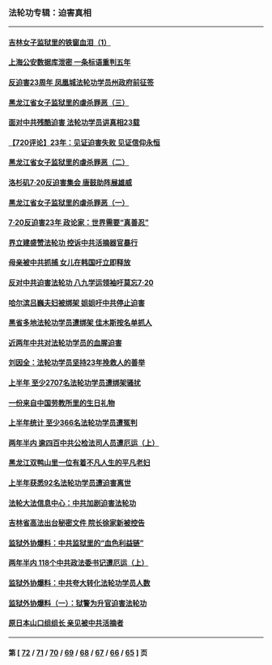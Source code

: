 ### 法轮功专辑：迫害真相
---
#### [吉林女子监狱里的铁窗血泪（1）](../../pages/nf4379/n13786967.md?07290430) 
#### [上海公安数据库泄密 一条标语重判五年](../../pages/nf4379/n13787387.md?07290430) 
#### [反迫害23周年 凤凰城法轮功学员州政府前征签](../../pages/nf4379/n13786397.md?07290430) 
#### [黑龙江省女子监狱里的虐杀罪恶（三）](../../pages/nf4379/n13784732.md?07290430) 
#### [面对中共残酷迫害 法轮功学员讲真相23载](../../pages/nf4379/n13785367.md?07290430) 
#### [【720评论】23年：见证迫害失败 见证信仰永恒](../../pages/nf4379/n13785353.md?07290430) 
#### [黑龙江省女子监狱里的虐杀罪恶（二）](../../pages/nf4379/n13783691.md?07290430) 
#### [洛杉矶7·20反迫害集会 唐鼓助阵展雄威](../../pages/nf4379/n13783935.md?07290430) 
#### [黑龙江省女子监狱里的虐杀罪恶（一）](../../pages/nf4379/n13780871.md?07290430) 
#### [7·20反迫害23年 政论家：世界需要“真善忍”](../../pages/nf4379/n13782402.md?07290430) 
#### [界立建盛赞法轮功 控诉中共活摘器官暴行](../../pages/nf4379/n13781971.md?07290430) 
#### [母亲被中共抓捕 女儿在韩国吁立即释放](../../pages/nf4379/n13781383.md?07290430) 
#### [反对中共迫害法轮功 八九学运领袖吁莫忘7‧20](../../pages/nf4379/n13781274.md?07290430) 
#### [哈尔滨吕巍夫妇被绑架 姐姐吁中共停止迫害](../../pages/nf4379/n13780481.md?07290430) 
#### [黑省多地法轮功学员遭绑架 佳木斯按名单抓人](../../pages/nf4379/n13779958.md?07290430) 
#### [近两年中共对法轮功学员的血腥迫害](../../pages/nf4379/n13778445.md?07290430) 
#### [刘因全：法轮功学员坚持23年挽救人的善举](../../pages/nf4379/n13778949.md?07290430) 
#### [上半年 至少2707名法轮功学员遭绑架骚扰](../../pages/nf4379/n13776397.md?07290430) 
#### [一份来自中国劳教所里的生日礼物](../../pages/nf4379/n13777122.md?07290430) 
#### [上半年统计 至少366名法轮功学员遭冤判](../../pages/nf4379/n13775603.md?07290430) 
#### [两年半内 逾四百中共公检法司人员遭厄运（上）](../../pages/nf4379/n13767733.md?07290430) 
#### [黑龙江双鸭山里一位有着不凡人生的平凡老妇](../../pages/nf4379/n13774224.md?07290430) 
#### [上半年获悉92名法轮功学员遭迫害离世](../../pages/nf4379/n13772701.md?07290430) 
#### [法轮大法信息中心：中共加剧迫害法轮功](../../pages/nf4379/n13772403.md?07290430) 
#### [吉林省高法出台秘密文件 院长徐家新被控告](../../pages/nf4379/n13771719.md?07290430) 
#### [监狱外协爆料：中共监狱里的“血色利益链”](../../pages/nf4379/n13769954.md?07290430) 
#### [两年半内 118个中共政法委书记遭厄运（上）](../../pages/nf4379/n13763600.md?07290430) 
#### [监狱外协爆料：中共夸大转化法轮功学员人数](../../pages/nf4379/n13769180.md?07290430) 
#### [监狱外协爆料（一）：狱警为升官迫害法轮功](../../pages/nf4379/n13768538.md?07290430) 
#### [原日本山口组组长 亲见被中共活摘者](../../pages/nf4379/n13767360.md?07290430) 

---
#### 第 [ [72](./72.md?07290430) / [71](./71.md?07290430) / [70](./70.md?07290430) / [69](./69.md?07290430) / [68](./68.md?07290430) / [67](./67.md?07290430) / [66](./66.md?07290430) / [65](./65.md?07290430) ] 页
